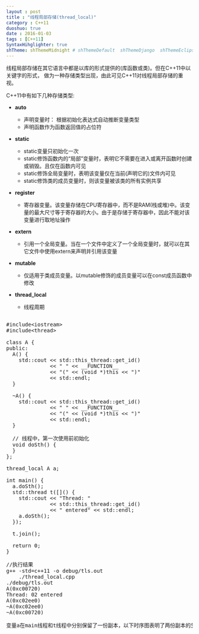 ```yaml
---
layout : post
title : "线程局部存储(thread_local)"
category : C++11
duoshuo: true
date : 2016-01-03
tags : [C++11]
SyntaxHihglighter: true
shTheme: shThemeMidnight # shThemeDefault  shThemeDjango  shThemeEclipse  shThemeEmacs  shThemeFadeToGrey  shThemeMidnight  shThemeRDark
---
```


线程局部存储在其它语言中都是以库的形式提供的(库函数或类)。但在C++11中以关键字的形式，
做为一种存储类型出现，由此可见C++11对线程局部存储的重视。

C++11中有如下几种存储类型:

* **auto**
    + 声明变量时： 根据初始化表达式自动推断变量类型
    + 声明函数作为函数返回值的占位符

* **static**
    + static变量只初始化一次
    + static修饰函数内的“局部”变量时，表明它不需要在进入或离开函数时创建或销毁。且仅在函数内可见
    + static修饰全局变量时，表明该变量仅在当前(声明它的)文件内可见
    + static修饰类的成员变量时，则该变量被该类的所有实例共享

* **register**
    + 寄存器变量。该变量存储在CPU寄存器中，而不是RAM(栈或堆)中。该变量的最大尺寸等于寄存器的大小。由于是存储于寄存器中，因此不能对该变量进行取地址操作

* **extern**
    + 引用一个全局变量。当在一个文件中定义了一个全局变量时，就可以在其它文件中使用extern来声明并引用该变量

* **mutable**
    + 仅适用于类成员变量。以mutable修饰的成员变量可以在const成员函数中修改
    
* **thread_local**
    + 线程周期


<!-- more -->

<pre class="brush: c; ">

#include&lt;iostream&gt;
#include&lt;thread&gt;

class A {
public:
  A() {
    std::cout << std::this_thread::get_id()
              << " " << __FUNCTION__
              << "(" << (void *)this << ")"
              << std::endl;
  }

  ~A() {
    std::cout << std::this_thread::get_id()
              << " " << __FUNCTION__
              << "(" << (void *)this << ")"
              << std::endl;
  }

  // 线程中，第一次使用前初始化
  void doSth() {
  }
};

thread_local A a;

int main() {
  a.doSth();
  std::thread t([]() {
    std::cout << "Thread: "
              << std::this_thread::get_id()
              << " entered" << std::endl;
    a.doSth();
  });

  t.join();

  return 0;
}

//执行结果
g++ -std=c++11 -o debug/tls.out 
    ./thread_local.cpp
./debug/tls.out
A(0xc00720)
Thread: 02 entered
A(0xc02ee0)
~A(0xc02ee0)
~A(0xc00720)

变量a在main线程和t线程中分别保留了一份副本，以下时序图表明了两份副本的生命周期。

</pre>
